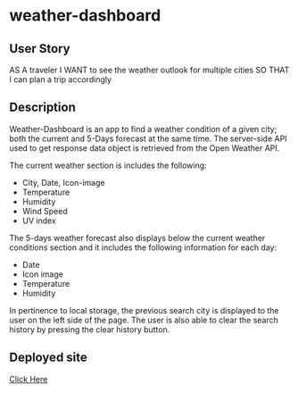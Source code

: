 # weather-dashboard

## User Story

AS A traveler
I WANT to see the weather outlook for multiple cities
SO THAT I can plan a trip accordingly

## Description
Weather-Dashboard is an app to find a weather condition of a given city; both the current and 5-Days forecast at the same time.
The server-side API used to get response data object is retrieved from the Open Weather API.

The current weather section is includes the following:
* City, Date, Icon-image
* Temperature
* Humidity
* Wind Speed
* UV index

The 5-days weather forecast also displays below the current weather conditions section and it includes the following information for each day:
* Date
* Icon image
* Temperature
* Humidity

In pertinence to local storage, the previous search city is displayed to the user on the left side of the page. The user is also able to clear the search history by pressing the clear history button. 

## Deployed site
<a href="https://weather-dashboard-silk-seven.vercel.app" target="_blank">Click Here</a>



